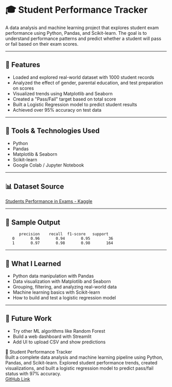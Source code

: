 # 🎓 Student Performance Tracker

A data analysis and machine learning project that explores student exam performance using Python, Pandas, and Scikit-learn. The goal is to understand performance patterns and predict whether a student will pass or fail based on their exam scores.

---

## 📌 Features

- Loaded and explored real-world dataset with 1000 student records
- Analyzed the effect of gender, parental education, and test preparation on scores
- Visualized trends using Matplotlib and Seaborn
- Created a "Pass/Fail" target based on total score
- Built a Logistic Regression model to predict student results
- Achieved over 95% accuracy on test data

---

## 🧰 Tools & Technologies Used

- Python
- Pandas
- Matplotlib & Seaborn
- Scikit-learn
- Google Colab / Jupyter Notebook

---

## 📊 Dataset Source

[Students Performance in Exams - Kaggle](https://www.kaggle.com/datasets/spscientist/students-performance-in-exams)

---

## 📝 Sample Output


          precision    recall  f1-score   support
       0       0.96       0.94       0.95        36
       1       0.97       0.98       0.98       164

---

## 🧠 What I Learned

- Python data manipulation with Pandas
- Data visualization with Matplotlib and Seaborn
- Grouping, filtering, and analyzing real-world data
- Machine learning basics with Scikit-learn
- How to build and test a logistic regression model

---

## 🚀 Future Work

- Try other ML algorithms like Random Forest
- Build a web dashboard with Streamlit
- Add UI to upload CSV and show predictions

📌 Student Performance Tracker  
Built a complete data analysis and machine learning pipeline using Python, Pandas, and Scikit-learn. Explored student performance trends, created visualizations, and built a logistic regression model to predict pass/fail status with 97% accuracy.  
[GitHub Link](https://github.com/your-username/Student-Performance-Tracker)
